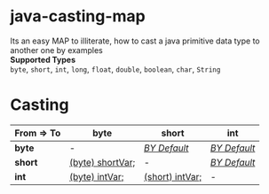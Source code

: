 # java-casting-map
Its an easy MAP to illiterate, how to cast a java primitive data type to another one by examples  
**Supported Types**  
`byte`, `short`, `int`, `long`, `float`, `double`, `boolean`, `char`, `String`  


Casting 
============


|From => To |       **byte**        |       **short**       |   **int**     |  
|-----------|-----------------------|-----------------------|---------------|
| **byte**  | -                     | [*BY Default*][01]      | [*BY Default*][02]    |
| **short** | [(byte) shortVar;][10] | -                     | [*BY Default*][02]    |
| **int**   | [(byte) intVar;][20]   | [(short) intVar;][21] | -     |

[01]: https://github.com/ahmednabil88/java-casting-map/blob/b8d94367354011a0470f1b73c8f135f095e28dd4/src/castingMap/CastingByteTo.java#L10
[02]: https://github.com/ahmednabil88/java-casting-map/blob/b8d94367354011a0470f1b73c8f135f095e28dd4/src/castingMap/CastingByteTo.java#L16

[10]: https://www.url.com/
[02]: https://www.url.com/

[20]: https://www.url.com/
[21]: https://www.url.com/



